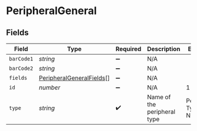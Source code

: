 # PeripheralGeneral


## Fields

| Field                                                                       | Type                                                                        | Required                                                                    | Description                                                                 | Example                                                                     |
| --------------------------------------------------------------------------- | --------------------------------------------------------------------------- | --------------------------------------------------------------------------- | --------------------------------------------------------------------------- | --------------------------------------------------------------------------- |
| `barCode1`                                                                  | *string*                                                                    | :heavy_minus_sign:                                                          | N/A                                                                         |                                                                             |
| `barCode2`                                                                  | *string*                                                                    | :heavy_minus_sign:                                                          | N/A                                                                         |                                                                             |
| `fields`                                                                    | [PeripheralGeneralFields](../../models/shared/peripheralgeneralfields.md)[] | :heavy_minus_sign:                                                          | N/A                                                                         |                                                                             |
| `id`                                                                        | *number*                                                                    | :heavy_minus_sign:                                                          | N/A                                                                         | 1                                                                           |
| `type`                                                                      | *string*                                                                    | :heavy_check_mark:                                                          | Name of the peripheral type                                                 | Peripheral Type Name                                                        |